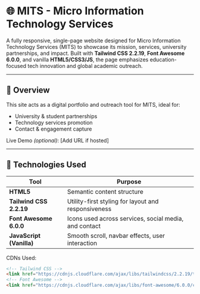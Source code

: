 # 🌐 MITS - Micro Information Technology Services

A fully responsive, single-page website designed for Micro Information Technology Services (MITS) to showcase its mission, services, university partnerships, and impact. Built with **Tailwind CSS 2.2.19**, **Font Awesome 6.0.0**, and vanilla **HTML5/CSS3/JS**, the page emphasizes education-focused tech innovation and global academic outreach.

---

## 📌 Overview

This site acts as a digital portfolio and outreach tool for MITS, ideal for:
- University & student partnerships
- Technology services promotion
- Contact & engagement capture

Live Demo *(optional)*: [Add URL if hosted]

---

## 🔧 Technologies Used

| Tool              | Purpose                                           |
|-------------------|---------------------------------------------------|
| **HTML5**         | Semantic content structure                        |
| **Tailwind CSS 2.2.19** | Utility-first styling for layout and responsiveness |
| **Font Awesome 6.0.0** | Icons used across services, social media, and contact |
| **JavaScript (Vanilla)** | Smooth scroll, navbar effects, user interaction      |

CDNs Used:
```html
<!-- Tailwind CSS -->
<link href="https://cdnjs.cloudflare.com/ajax/libs/tailwindcss/2.2.19/tailwind.min.css" rel="stylesheet">
<!-- Font Awesome -->
<link href="https://cdnjs.cloudflare.com/ajax/libs/font-awesome/6.0.0/css/all.min.css" rel="stylesheet">
